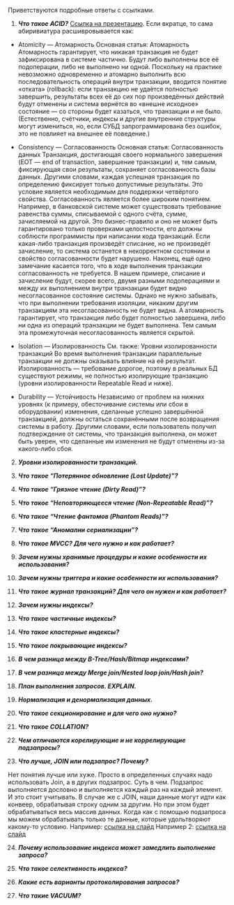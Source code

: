 Приветствуются подробные ответы с ссылками.

1. ***Что такое ACID?***
[Ссылка на презентацию](https://bozaro.github.io/tech-db-lectures/04/#3).
Если вкратце, то сама абиривиатура расшивровывается как:
- Atomicity — Атомарность
Основная статья: Атомарность
Атомарность гарантирует, что никакая транзакция не будет зафиксирована в системе частично. Будут либо выполнены все её подоперации, либо не выполнено ни одной. Поскольку на практике невозможно одновременно и атомарно выполнить всю последовательность операций внутри транзакции, вводится понятие «отката» (rollback): если транзакцию не удаётся полностью завершить, результаты всех её до сих пор произведённых действий будут отменены и система вернётся во «внешне исходное» состояние — со стороны будет казаться, что транзакции и не было. (Естественно, счётчики, индексы и другие внутренние структуры могут измениться, но, если СУБД запрограммирована без ошибок, это не повлияет на внешнее её поведение.)

- Consistency — Согласованность
Основная статья: Согласованность данных
Транзакция, достигающая своего нормального завершения (EOT — end of transaction, завершение транзакции) и, тем самым, фиксирующая свои результаты, сохраняет согласованность базы данных. Другими словами, каждая успешная транзакция по определению фиксирует только допустимые результаты. Это условие является необходимым для поддержки четвёртого свойства.
Согласованность является более широким понятием. Например, в банковской системе может существовать требование равенства суммы, списываемой с одного счёта, сумме, зачисляемой на другой. Это бизнес-правило и оно не может быть гарантировано только проверками целостности, его должны соблюсти программисты при написании кода транзакций. Если какая-либо транзакция произведёт списание, но не произведёт зачисление, то система останется в некорректном состоянии и свойство согласованности будет нарушено.
Наконец, ещё одно замечание касается того, что в ходе выполнения транзакции согласованность не требуется. В нашем примере, списание и зачисление будут, скорее всего, двумя разными подоперациями и между их выполнением внутри транзакции будет видно несогласованное состояние системы. Однако не нужно забывать, что при выполнении требования изоляции, никаким другим транзакциям эта несогласованность не будет видна. А атомарность гарантирует, что транзакция либо будет полностью завершена, либо ни одна из операций транзакции не будет выполнена. Тем самым эта промежуточная несогласованность является скрытой.

- Isolation — Изолированность
См. также: Уровни изолированности транзакций
Во время выполнения транзакции параллельные транзакции не должны оказывать влияние на её результат. Изолированность — требование дорогое, поэтому в реальных БД существуют режимы, не полностью изолирующие транзакцию (уровни изолированности Repeatable Read и ниже).

- Durability — Устойчивость
Независимо от проблем на нижних уровнях (к примеру, обесточивание системы или сбои в оборудовании) изменения, сделанные успешно завершённой транзакцией, должны остаться сохранёнными после возвращения системы в работу. Другими словами, если пользователь получил подтверждение от системы, что транзакция выполнена, он может быть уверен, что сделанные им изменения не будут отменены из-за какого-либо сбоя.


2. ***Уровни изолированности транзакций.***

3. ***Что такое “Потерянное обновление (Lost Update)”?***

4. ***Что такое “Грязное чтение (Dirty Read)”?***

5. ***Что такое “Неповторяющееся чтение (Non-Repeatable Read)”?***

6. ***Что такое “Чтение фантомов (Phantom Reads)”?***

7. ***Что такое “Аномалии сериализации”?***

8. ***Что такое MVCC? Для чего нужно и как работает?***

9. ***Зачем нужны хранимые процедуры и какие особенности их использования?***

10. ***Зачем нужны триггера и какие особенности их использования?***

11. ***Что такое журнал транзакций? Для чего он нужен и как работает?***

12. ***Зачем нужны индексы?***

13. ***Что такое частичные индексы?***

14. ***Что такое кластерные индексы?***

15. ***Что такое покрывающие индексы?***

16. ***В чем разница между B-Tree/Hash/Bitmap индексами?***

17. ***В чем разница между Merge join/Nested loop join/Hash join?***

18. ***План выполнения запросов. EXPLAIN.***

19. ***Нормализация и денормализация данных.***

20. ***Что такое секционирование и для чего оно нужно?***

21. ***Что такое COLLATION?***

22. ***Чем отличаются корелирующие и не коррелирующие подзапросы?***

23. ***Что лучше, JOIN или подзапрос? Почему?***

Нет понятия лучше или хуже. Просто в определенных случаях надо использовать Join, а в других подзапрос. Суть в чем. Подзапрос выполняется дословно и выполняется каждый раз на каждый элемент. И это стоит учитывать. В случае же с JOIN, наши данные могут идти как конвеер, обрабатывая строку одним за другим. Но при этом будет обрабатываться весь массив данных. Когда как с помощью подзапроса мы можем обрабатывать только те данные, которые удольтворяют какому-то условию.
Например: [ссылка на слайд](https://bozaro.github.io/tech-db-lectures/06/#9)
Например 2: [ссылка на слайд](https://bozaro.github.io/tech-db-lectures/06/#7)

24. ***Почему использование индекса может замедлить выполнение запроса?***

25. ***Что такое селективность индекса?***

26. ***Какие есть варианты протоколирования запросов?***

27. ***Что такие VACUUM?***